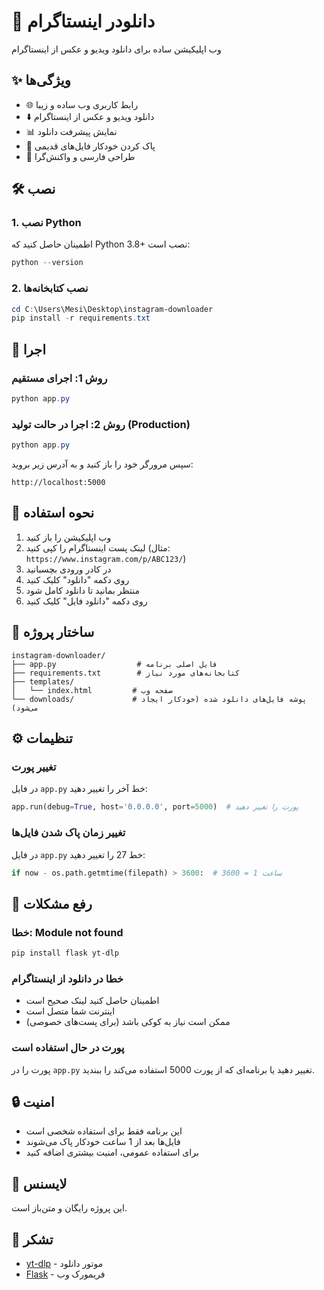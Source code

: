 # 📸 دانلودر اینستاگرام

وب اپلیکیشن ساده برای دانلود ویدیو و عکس از اینستاگرام

## ✨ ویژگی‌ها

- 🌐 رابط کاربری وب ساده و زیبا
- ⬇️ دانلود ویدیو و عکس از اینستاگرام
- 📊 نمایش پیشرفت دانلود
- 🧹 پاک کردن خودکار فایل‌های قدیمی
- 🎨 طراحی فارسی و واکنش‌گرا

## 🛠️ نصب

### 1. نصب Python

اطمینان حاصل کنید که Python 3.8+ نصب است:

```powershell
python --version
```

### 2. نصب کتابخانه‌ها

```powershell
cd C:\Users\Mesi\Desktop\instagram-downloader
pip install -r requirements.txt
```

## 🚀 اجرا

### روش 1: اجرای مستقیم

```powershell
python app.py
```

### روش 2: اجرا در حالت تولید (Production)

```powershell
python app.py
```

سپس مرورگر خود را باز کنید و به آدرس زیر بروید:

```
http://localhost:5000
```

## 📖 نحوه استفاده

1. وب اپلیکیشن را باز کنید
2. لینک پست اینستاگرام را کپی کنید (مثال: `https://www.instagram.com/p/ABC123/`)
3. در کادر ورودی بچسبانید
4. روی دکمه "دانلود" کلیک کنید
5. منتظر بمانید تا دانلود کامل شود
6. روی دکمه "دانلود فایل" کلیک کنید

## 📁 ساختار پروژه

```
instagram-downloader/
├── app.py                  # فایل اصلی برنامه
├── requirements.txt        # کتابخانه‌های مورد نیاز
├── templates/
│   └── index.html         # صفحه وب
└── downloads/             # پوشه فایل‌های دانلود شده (خودکار ایجاد می‌شود)
```

## ⚙️ تنظیمات

### تغییر پورت

در فایل `app.py` خط آخر را تغییر دهید:

```python
app.run(debug=True, host='0.0.0.0', port=5000)  # پورت را تغییر دهید
```

### تغییر زمان پاک شدن فایل‌ها

در فایل `app.py` خط 27 را تغییر دهید:

```python
if now - os.path.getmtime(filepath) > 3600:  # 3600 = 1 ساعت
```

## 🐛 رفع مشکلات

### خطا: Module not found

```powershell
pip install flask yt-dlp
```

### خطا در دانلود از اینستاگرام

- اطمینان حاصل کنید لینک صحیح است
- اینترنت شما متصل است
- ممکن است نیاز به کوکی باشد (برای پست‌های خصوصی)

### پورت در حال استفاده است

پورت را در `app.py` تغییر دهید یا برنامه‌ای که از پورت 5000 استفاده می‌کند را ببندید.

## 🔒 امنیت

- این برنامه فقط برای استفاده شخصی است
- فایل‌ها بعد از 1 ساعت خودکار پاک می‌شوند
- برای استفاده عمومی، امنیت بیشتری اضافه کنید

## 📝 لایسنس

این پروژه رایگان و متن‌باز است.

## 🙏 تشکر

- [yt-dlp](https://github.com/yt-dlp/yt-dlp) - موتور دانلود
- [Flask](https://flask.palletsprojects.com/) - فریمورک وب
